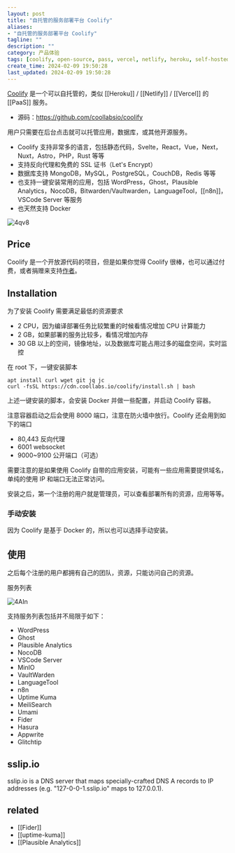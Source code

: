 ```yaml
---
layout: post
title: "自托管的服务部署平台 Coolify"
aliases:
- "自托管的服务部署平台 Coolify"
tagline: ""
description: ""
category: 产品体验
tags: [coolify, open-source, pass, vercel, netlify, heroku, self-hosted]
create_time: 2024-02-09 19:50:28
last_updated: 2024-02-09 19:50:28
---
```


[Coolify](https://coolify.io/) 是一个可以自托管的，类似 [[Heroku]] / [[Netlify]] / [[Vercel]] 的 [[PaaS]] 服务。

- 源码：<https://github.com/coollabsio/coolify>

用户只需要在后台点击就可以托管应用，数据库，或其他开源服务。

- Coolify 支持非常多的语言，包括静态代码，Svelte，React，Vue，Next，Nuxt，Astro，PHP，Rust 等等
- 支持反向代理和免费的 SSL 证书（Let's Encrypt）
- 数据库支持 MongoDB，MySQL，PostgreSQL，CouchDB，Redis 等等
- 也支持一键安装常用的应用，包括 WordPress，Ghost，Plausible Analytics，NocoDB，Bitwarden/Vaultwarden，LanguageTool，[[n8n]]，VSCode Server 等服务
- 也天然支持 Docker

![4qv8](https://photo.einverne.info/images/2024/02/09/4qv8.png)

## Price

Coolify 是一个开放源代码的项目，但是如果你觉得 Coolify 很棒，也可以通过付费，或者捐赠来支持[作者](https://coolify.io/sponsorships)。

## Installation

为了安装 Coolify 需要满足最低的资源要求

- 2 CPU，因为编译部署任务比较繁重的时候看情况增加 CPU 计算能力
- 2 GB，如果部署的服务比较多，看情况增加内存
- 30 GB 以上的空间，镜像地址，以及数据库可能占用过多的磁盘空间，实时监控

在 root 下，一键安装脚本

```
apt install curl wget git jq jc
curl -fsSL https://cdn.coollabs.io/coolify/install.sh | bash
```

上述一键安装的脚本，会安装 Docker 并做一些配置，并启动 Coolify 容器。

注意容器启动之后会使用 8000 端口，注意在防火墙中放行。Coolify 还会用到如下的端口

- 80,443 反向代理
- 6001 websocket
- 9000~9100 公开端口（可选）

需要注意的是如果使用 Coolify 自带的应用安装，可能有一些应用需要提供域名，单纯的使用 IP 和端口无法正常访问。

安装之后，第一个注册的用户就是管理员，可以查看部署所有的资源，应用等等。

### 手动安装

因为 Coolify 是基于 Docker 的，所以也可以选择手动安装。

## 使用

之后每个注册的用户都拥有自己的团队，资源，只能访问自己的资源。

服务列表

![4AIn](https://photo.einverne.info/images/2024/02/09/4AIn.png)

支持服务列表包括并不局限于如下：

- WordPress
- Ghost
- Plausible Analytics
- NocoDB
- VSCode Server
- MinIO
- VaultWarden
- LanguageTool
- n8n
- Uptime Kuma
- MeiliSearch
- Umami
- Fider
- Hasura
- Appwrite
- Glitchtip

## sslip.io

sslip.io is a DNS server that maps specially-crafted DNS A records to IP addresses (e.g. "127-0-0-1.sslip.io" maps to 127.0.0.1).

## related

- [[Fider]]
- [[uptime-kuma]]
- [[Plausible Analytics]]
